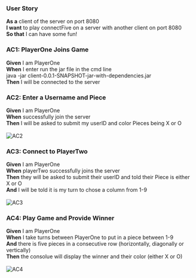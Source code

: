 <h3>User Story</h3>
<b>As a</b> client of the server on port 8080 <br>
<b>I want</b> to play connectFive on a server with another client on port 8080 <br>
<b>So that</b> I can have some fun! <br>

<h3>AC1: PlayerOne Joins Game</h3>
<b>Given</b> I am PlayerOne  <br>
<b>When</b> I enter run the jar file in the cmd line  <br>
java -jar client-0.0.1-SNAPSHOT-jar-with-dependencies.jar <br>
<b>Then</b> I will be connected to the server <br>

<h3>AC2: Enter a Username and Piece </h3>
<b>Given</b> I am PlayerOne  <br>
<b>When</b> successfully join the server <br>
<b>Then</b> I will be asked to submit my userID and color Pieces being X or O<br> <br>

<img src="https://i.imgur.com/tmlak84.png" alt ="AC2">

<br>

<h3>AC3: Connect to PlayerTwo</h3>
<b>Given</b> I am PlayerOne  <br>
<b>When</b> playerTwo successfully joins the server <br>
<b>Then</b> they will be asked to submit their userID and told their Piece is either X or O <br>
<b>And</b> I will be told it is my turn to chose a column from 1-9 <br>
<br>
<img src="https://i.imgur.com/adYJTeZ.png" alt ="AC3">
<br>

<h3>AC4: Play Game and Provide Winner</h3>
<b>Given</b> I am PlayerOne  <br>
<b>When</b> I take turns between PlayerOne to put in a piece between 1-9<br>
<b> And</b> there is five pieces in a consecutive row (horizontally, diagonally or vertically)<br>
<b>Then</b> the consolue will display the winner and their color (either X or O) <br>
<br>
<img src="https://i.imgur.com/KnpIeB0.png" alt ="AC4">


